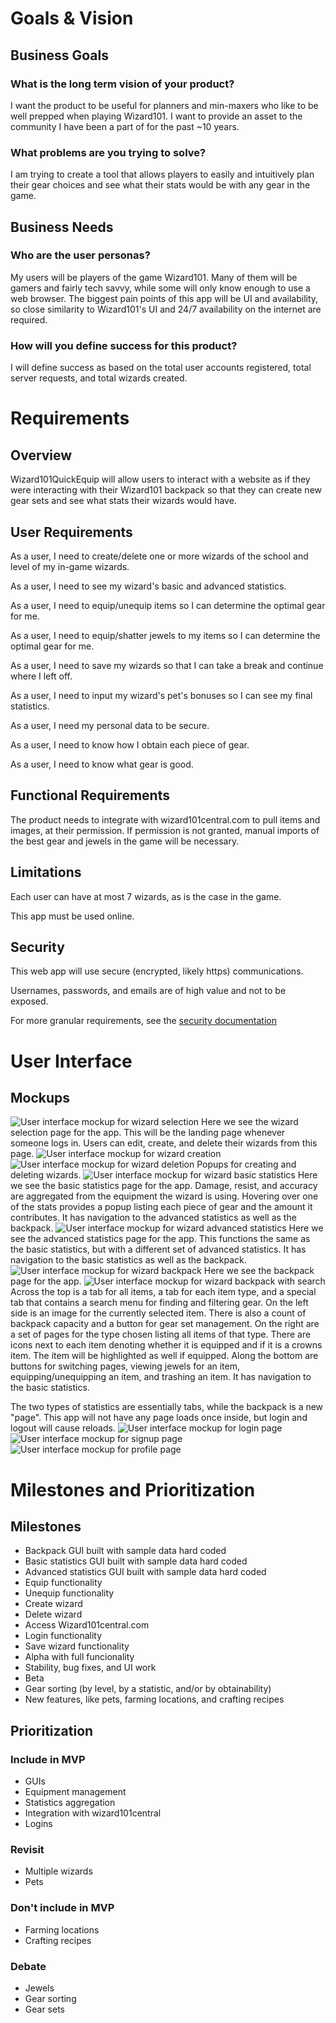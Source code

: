 # Goals & Vision
## Business Goals
### What is the long term vision of your product?
I want the product to be useful for planners and min-maxers who like to be well prepped when playing Wizard101.
I want to provide an asset to the community I have been a part of for the past ~10 years.

### What problems are you trying to solve?
I am trying to create a tool that allows players to easily and intuitively plan their gear choices and see what their stats would be with any gear in the game.

## Business Needs
### Who are the user personas?
My users will be players of the game Wizard101. Many of them will be gamers and fairly tech savvy, while some will only know enough to use a web browser.
The biggest pain points of this app will be UI and availability, so close similarity to Wizard101's UI and 24/7 availability on the internet are required.

### How will you define success for this product?
I will define success as based on the total user accounts registered, total server requests, and total wizards created.

# Requirements
## Overview
Wizard101QuickEquip will allow users to interact with a website as if they were interacting
with their Wizard101 backpack so that they can create new gear sets and see what stats their
wizards would have.

## User Requirements
As a user, I need to create/delete one or more wizards of the school and level of my in-game wizards.

As a user, I need to see my wizard's basic and advanced statistics.

As a user, I need to equip/unequip items so I can determine the optimal gear for me.

As a user, I need to equip/shatter jewels to my items so I can determine the optimal gear for me.

As a user, I need to save my wizards so that I can take a break and continue where I left off.

As a user, I need to input my wizard's pet's bonuses so I can see my final statistics.

As a user, I need my personal data to be secure.

As a user, I need to know how I obtain each piece of gear.

As a user, I need to know what gear is good.

## Functional Requirements
The product needs to integrate with wizard101central.com to pull items and images, at their permission.
If permission is not granted, manual imports of the best gear and jewels in the game will be necessary.

## Limitations
Each user can have at most 7 wizards, as is the case in the game.

This app must be used online.

## Security
This web app will use secure (encrypted, likely https) communications.

Usernames, passwords, and emails are of high value and not to be exposed.

For more granular requirements, see the [security documentation](SECURITY.md)

# User Interface
## Mockups
![User interface mockup for wizard selection](mockup_wizards.png "Wizard Selection")
Here we see the wizard selection page for the app.
This will be the landing page whenever someone logs in.
Users can edit, create, and delete their wizards from this page.
![User interface mockup for wizard creation](mockup_wizards_create.png "Wizard Creation")
![User interface mockup for wizard deletion](mockup_wizards_delete.png "Wizard Deletion")
Popups for creating and deleting wizards.
![User interface mockup for wizard basic statistics](mockup_basic_stats.png "Basic statistics")
Here we see the basic statistics page for the app.
Damage, resist, and accuracy are aggregated from the equipment the wizard is using.
Hovering over one of the stats provides a popup listing each piece of gear and the amount it contributes.
It has navigation to the advanced statistics as well as the backpack.
![User interface mockup for wizard advanced statistics](mockup_adv_stats.png "Advanced statistics")
Here we see the advanced statistics page for the app.
This functions the same as the basic statistics, but with a different set of advanced statistics.
It has navigation to the basic statistics as well as the backpack.
![User interface mockup for wizard backpack](mockup_backpack_generic.png "Backpack")
Here we see the backpack page for the app.
![User interface mockup for wizard backpack with search](mockup_backpack_search.png "Backpack with search")
Across the top is a tab for all items, a tab for each item type, and a special tab that contains a search menu for finding and filtering gear.
On the left side is an image for the currently selected item.
There is also a count of backpack capacity and a button for gear set management.
On the right are a set of pages for the type chosen listing all items of that type.
There are icons next to each item denoting whether it is equipped and if it is a crowns item.
The item will be highlighted as well if equipped.
Along the bottom are buttons for switching pages, viewing jewels for an item, equipping/unequipping an item, and trashing an item.
It has navigation to the basic statistics.

The two types of statistics are essentially tabs, while the backpack is a new "page".
This app will not have any page loads once inside, but login and logout will cause reloads.
![User interface mockup for login page](mockup_login.png "Login Page")
![User interface mockup for signup page](mockup_register.png "Signup Page")
![User interface mockup for profile page](mockup_profile.png "Profile Page")

# Milestones and Prioritization
## Milestones
* Backpack GUI built with sample data hard coded
* Basic statistics GUI built with sample data hard coded
* Advanced statistics GUI built with sample data hard coded
* Equip functionality
* Unequip functionality
* Create wizard
* Delete wizard
* Access Wizard101central.com
* Login functionality
* Save wizard functionality
* Alpha with full funcionality
* Stability, bug fixes, and UI work
* Beta
* Gear sorting (by level, by a statistic, and/or by obtainability)
* New features, like pets, farming locations, and crafting recipes

## Prioritization
### Include in MVP
* GUIs
* Equipment management
* Statistics aggregation
* Integration with wizard101central
* Logins

### Revisit
* Multiple wizards
* Pets

### Don't include in MVP
* Farming locations
* Crafting recipes

### Debate
* Jewels
* Gear sorting
* Gear sets
